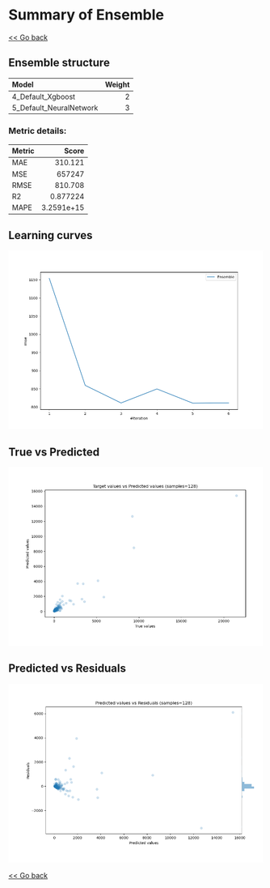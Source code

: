# Summary of Ensemble

[<< Go back](../README.md)


## Ensemble structure
| Model                   |   Weight |
|:------------------------|---------:|
| 4_Default_Xgboost       |        2 |
| 5_Default_NeuralNetwork |        3 |

### Metric details:
| Metric   |           Score |
|:---------|----------------:|
| MAE      |    310.121      |
| MSE      | 657247          |
| RMSE     |    810.708      |
| R2       |      0.877224   |
| MAPE     |      3.2591e+15 |



## Learning curves
![Learning curves](learning_curves.png)
## True vs Predicted

![True vs Predicted](true_vs_predicted.png)


## Predicted vs Residuals

![Predicted vs Residuals](predicted_vs_residuals.png)



[<< Go back](../README.md)
